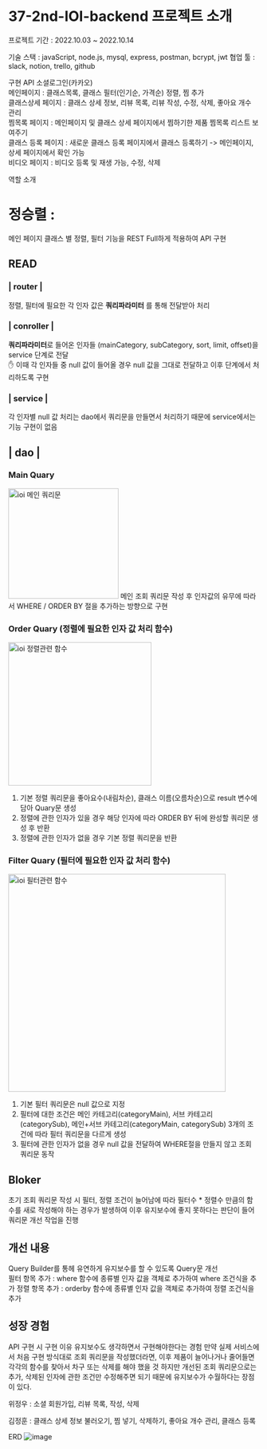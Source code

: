 # 37-2nd-IOI-backend 프로젝트 소개 

프로젝트 기간 : 2022.10.03 ~ 2022.10.14

기술 스택 : javaScript, node.js, mysql, express, postman, bcrypt, jwt 협업 툴 : slack, notion, trello, github

구현 API
소셜로그인(카카오)  
메인페이지 : 클래스목록, 클래스 필터(인기순, 가격순) 정렬, 찜 추가  
클래스상세 페이지 : 클래스 상세 정보, 리뷰 목록, 리뷰 작성, 수정, 삭제, 좋아요 개수 관리  
찜목록 페이지 : 메인페이지 및 클래스 상세 페이지에서 찜하기한 제품 찜목록 리스트 보여주기  
클래스 등록 페이지 : 새로운 클래스 등록 페이지에서 클래스 등록하기 -> 메인페이지, 상세 페이지에서 확인 가능  
비디오 페이지 : 비디오 등록 및 재생 가능, 수정, 삭제  

역할 소개

# 정승렬 : 
메인 페이지 클래스 별 정렬, 필터 기능을 REST Full하게 적용하여 API 구현  

## READ
### | router |
정렬, 필터에 필요한 각 인자 값은 **쿼리파라미터** 를 통해 전달받아 처리

### | conroller |
**쿼리파라미터**로 들어온 인자들 (mainCategory, subCategory, sort, limit, offset)을 service 단계로 전달  
✋ 이때 각 인자들 중 null 값이 들어올 경우 null 값을 그대로 전달하고 이후 단계에서 처리하도록 구현

### | service |
각 인자별 null 값 처리는 dao에서 쿼리문을 만들면서 처리하기 때문에 service에서는 기능 구현이 없음

## | dao |
### Main Quary
<img width="221" alt="ioi 메인 쿼리문" src="https://user-images.githubusercontent.com/107356126/211469881-2dc0dbea-030f-462d-9d4c-da1b2b3f1ee1.png">
메인 조회 쿼리문 작성 후 인자값의 유무에 따라서 WHERE / ORDER BY 절을 추가하는 방향으로 구현  

### Order Quary (정렬에 필요한 인자 값 처리 함수)
<img width="287" alt="ioi 정렬관련 함수" src="https://user-images.githubusercontent.com/107356126/211472986-303231a5-40bb-475c-bf92-4413612bbd7b.png">

1. 기본 정렬 쿼리문을 좋아요수(내림차순), 클래스 이름(오름차순)으로 result 변수에 담아 Quary문 생성
2. 정렬에 관한 인자가 있을 경우 해당 인자에 따라 ORDER BY 뒤에 완성할 쿼리문 생성 후 반환
3. 정렬에 관한 인자가 없을 경우 기본 정렬 쿼리문을 반환

### Filter Quary (필터에 필요한 인자 값 처리 함수)
<img width="436" alt="ioi 필터관련 함수" src="https://user-images.githubusercontent.com/107356126/211473016-a90bb525-24a9-433b-a6cd-2b3d48a70bf5.png">

1. 기본 필터 쿼리문은 null 값으로 지정
2. 필터에 대한 조건은 메인 카테고리(categoryMain), 서브 카테고리(categorySub), 메인+서브 카테고리(categoryMain, categorySub) 3개의 조건에 따라 필터 쿼리문을 다르게 생성
3. 필터에 관한 인자가 없을 경우 null 값을 전달하여 WHERE절을 만들지 않고 조회 쿼리문 동작


## Bloker
초기 조회 쿼리문 작성 시 필터, 정렬 조건이 늘어남에 따라 필터수 * 정렬수 만큼의 함수를 새로 작성해야 하는 경우가 발생하여 이후 유지보수에 좋지 못하다는 판단이 들어 쿼리문 개선 작업을 진행

## 개선 내용
Query Builder를 통헤 유연하게 유지보수를 할 수 있도록 Query문 개선  
필터 항목 추가 : where 함수에 종류별 인자 값을 객체로 추가하여 where 조건식을 추가
정렬 항목 추가 : orderby 함수에 종류별 인자 값을 객체로 추가하여 정렬 조건식을 추가

## 성장 경험
API 구현 시 구현 이유 유지보수도 생각하면서 구현해야한다는 경험
만약 실제 서비스에서 처음 구현 방식대로 조회 쿼리문을 작성했더라면, 이후 제품이 늘어나거나 줄어들면 각각의 함수를 찾아서 차구 또는 삭제를 해야 했을 것
하지만 개선된 조회 쿼리문으로는 추가, 삭제된 인자에 관한 조건만 수정해주면 되기 때문에 유지보수가 수월하다는 장점이 있다.


위정우 :
소셜 회원가입, 리뷰 목록, 작성, 삭제

김정훈 :
클래스 상세 정보 불러오기, 찜 넣기, 삭제하기, 좋아요 개수 관리, 클래스 등록



ERD
![image](https://user-images.githubusercontent.com/109129718/195786717-0b3248ce-5794-4af5-a969-ad81f3e9e386.png)

